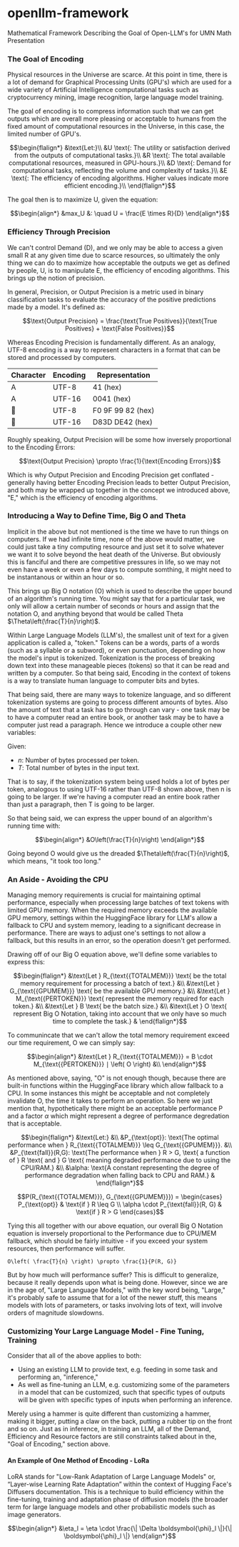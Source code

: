 # openllm-framework
Mathematical Framework Describing the Goal of Open-LLM's for UMN Math Presentation

### The Goal of Encoding

Physical resources in the Universe are scarce. At this point in time, there is a lot of demand for Graphical Processing Units (GPU's) which are used for a wide variety of Artificial Intelligence computational tasks such as cryptocurrency mining, image recognition, large language model training.

The goal of encoding is to compress information such that we can get outputs which are overall more pleasing or acceptable to humans from the fixed amount of computational resources in the Universe, in this case, the limited number of GPU's.

```math
\begin{flalign*}
&\text{Let:}\\
&U \text{: The utility or satisfaction derived from the outputs of computational tasks.}\\
&R \text{: The total available computational resources, measured in GPU-hours.}\\
&D \text{: Demand for computational tasks, reflecting the volume and complexity of tasks.}\\
&E \text{: The efficiency of encoding algorithms. Higher values indicate more efficient encoding.}\\
\end{flalign*}
```

The goal then is to maximize U, given the equation:

```math
\begin{align*}
&max_U &: \quad U = \frac{E \times R}{D}
\end{align*}
```

### Efficiency Through Precision

We can't control Demand (D), and we only may be able to access a given small R at any given time due to scarce resources, so ultimately the only thing we can do to maximize how acceptable the outputs we get as defined by people, U, is to manipulate E, the efficiency of encoding algorithms. This brings up the notion of precision.

In general, Precision, or Output Precision is a metric used in binary classification tasks to evaluate the accuracy of the positive predictions made by a model. It's defined as:

```math
\text{Output Precision} = \frac{\text{True Positives}}{\text{True Positives} + \text{False Positives}}
```

Whereas Encoding Precision is fundamentally different. As an analogy, UTF-8 encoding is a way to represent characters in a format that can be stored and processed by computers. 

| Character | Encoding | Representation                      |
|-----------|----------|-------------------------------------|
| A         | UTF-8    | 41 (hex)                            |
| A         | UTF-16   | 0041 (hex)                          |
| 🙂        | UTF-8    | F0 9F 99 82 (hex)                   |
| 🙂        | UTF-16   | D83D DE42 (hex)                     |


Roughly speaking, Output Precision will be some how inversely proportional to the Encoding Errors:

```math
\text{Output Precision} \propto \frac{1}{\text{Encoding Errors}}
```
Which is why Output Precision and Encoding Precision get conflated - generally having better Encoding Precision leads to better Output Precision, and both may be wrapped up together in the concept we introduced above, "E," which is the efficiency of encoding algorithms.

### Introducing a Way to Define Time, Big O and Theta

Implicit in the above but not mentioned is the time we have to run things on computers. If we had infinite time, none of the above would matter, we could just take a tiny computing resource and just set it to solve whatever we want it to solve beyond the heat death of the Universe. But obviously this is fanciful and there are competitive pressures in life, so we may not even have a week or even a few days to compute somthing, it might need to be instantanous or within an hour or so.

This brings up Big O notation (O) which is used to describe the upper bound of an algorithm's running time. You might say that for a particular task, we only will allow a certain number of seconds or hours and assign that the notation O, and anything beyond that would be called Theta $\Theta\left(\frac{T}{n}\right)$.

Within Large Language Models (LLM's), the smallest unit of text for a given application is called a, "token." Tokens can be a words, parts of a words (such as a syllable or a subword), or even punctuation, depending on how the model's input is tokenized. Tokenization is the process of breaking down text into these manageable pieces (tokens) so that it can be read and written by a computer. So that being said, Encoding in the context of tokens is a way to translate human language to computer bits and bytes.

That being said, there are many ways to tokenize language, and so different tokenization systems are going to process different amounts of bytes. Also the amount of text that a task has to go through can vary - one task may be to have a computer read an entire book, or another task may be to have a computer just read a paragraph. Hence we introduce a couple other new variables:

Given:

- $n$: Number of bytes processed per token.
- $T$: Total number of bytes in the input text.

That is to say, if the tokenization system being used holds a lot of bytes per token, analogous to using UTF-16 rather than UTF-8 shown above, then n is going to be larger. If we're having a computer read an entire book rather than just a paragraph, then T is going to be larger.

So that being said, we can express the upper bound of an algorithm's running time with:


```math
\begin{align*}
&O\left(\frac{T}{n}\right)
\end{align*}
```

Going beyond O would give us the dreaded $\Theta\left(\frac{T}{n}\right)$, which means, "it took too long."

### An Aside - Avoiding the CPU

Managing memory requirements is crucial for maintaining optimal performance, especially when processing large batches of text tokens with limited GPU memory. When the required memory exceeds the available GPU memory, settings within the HuggingFace library for LLM's allow a fallback to CPU and system memory, leading to a significant decrease in performance. There are ways to adjust one's settings to not allow a fallback, but this results in an error, so the operation doesn't get performed.

Drawing off of our Big O equation above, we'll define some variables to express this:

```math
\begin{flalign*}
&\text{Let } R_{\text{{TOTALMEM}}} \text{ be the total memory requirement for processing a batch of text.} &\\
&\text{Let } G_{\text{{GPUMEM}}} \text{ be the available GPU memory.} &\\
&\text{Let } M_{\text{{PERTOKEN}}} \text{ represent the memory required for each token.} &\\
&\text{Let } B \text{ be the batch size.} &\\
&\text{Let } O \text{ represent Big O Notation, taking into account that we only have so much time to complete the task.} &
\end{flalign*}
```
To communincate that we can't allow the total memory requirement exceed our time requirement, O we can simply say:

```math
\begin{align*}
&\text{Let } R_{\text{{TOTALMEM}}} = B \cdot M_{\text{{PERTOKEN}}} ∣ \left( O \right) &\\
\end{align*}
```

As mentioned above, saying, "O" is not enough though, because there are built-in functions within the HuggingFace library which allow fallback to a CPU. In some instances this might be acceptable and not completely invalidate O, the time it takes to perform an operation. So here we just mention that, hypothetically there might be an acceptable performance P and a factor $\alpha$ which might represent a degree of performance degredation that is acceptable.

```math
\begin{flalign*}
&\text{Let:} &\\
&P_{\text{opt}}: \text{The optimal performance when } R_{\text{{TOTALMEM}}} \leq G_{\text{{GPUMEM}}}. &\\
&P_{\text{fall}}(R,G): \text{The performance when } R > G, \text{ a function of } R \text{ and } G \text{ meaning degraded performance due to using the CPU/RAM.} &\\
&\alpha: \text{A constant representing the degree of performance degradation when falling back to CPU and RAM.} &
\end{flalign*}
```

```math
P(R_{\text{{TOTALMEM}}}, G_{\text{{GPUMEM}}}) = 
\begin{cases} 
P_{\text{opt}} & \text{if } R \leq G \\
\alpha \cdot P_{\text{fall}}(R, G) & \text{if } R > G
\end{cases}
```

Tying this all together with our above equation, our overall Big O Notation equation is inversely proportional to the Performance due to CPU/MEM fallback, which should be fairly intuitive - if you exceed your system resources, then performance will suffer.

```
O\left( \frac{T}{n} \right) \propto \frac{1}{P(R, G)}
```
But by how much will performance suffer? This is difficult to generalize, because it really depends upon what is being done. However, since we are in the age of, "Large Language Models," with the key word being, "Large," it's probably safe to assume that for a lot of the newer stuff, this means models with lots of parameters, or tasks involving lots of text, will involve orders of magnitude slowdowns.

### Customizing Your Large Language Model - Fine Tuning, Training

Consider that all of the above applies to both:

* Using an existing LLM to provide text, e.g. feeding in some task and performing an, "inference,"
* As well as fine-tuning an LLM, e.g. customizing some of the parameters in a model that can be customized, such that specific types of outputs will be given with specific types of inputs when performing an inference.

Merely using a hammer is quite different than customizing a hammer, making it bigger, putting a claw on the back, putting a rubber tip on the front and so on. Just as in inference, in training an LLM, all of the Demand, Efficiency and Resource factors are still constraints talked about in the, "Goal of Encoding," section above.

#### An Example of One Method of Encoding - LoRa

LoRA stands for "Low-Rank Adaptation of Large Language Models" or, “Layer-wise Learning Rate Adaptation” within the context of Hugging Face's Diffusers documentation. This is a technique to build efficiency within the fine-tuning, training and adaptation phase of diffusion models (the broader term for large language models and other probabilistic models such as image generators.

```math
\begin{align*}
&\eta_l = \eta \cdot \frac{\| \Delta \boldsymbol{\phi}_l \|}{\| \boldsymbol{\phi}_l \|}
\end{align*}
```


